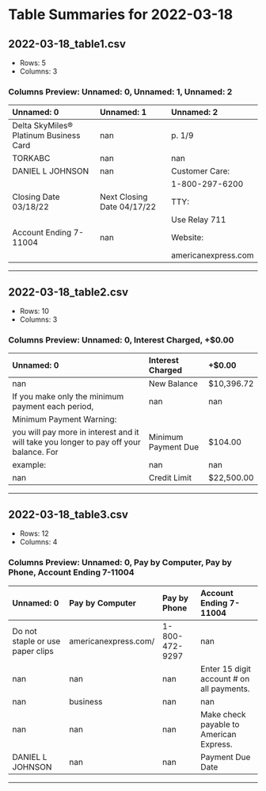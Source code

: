 # Table Summaries for 2022-03-18

## 2022-03-18_table1.csv
- Rows: 5
- Columns: 3
### Columns Preview: Unnamed: 0, Unnamed: 1, Unnamed: 2

| Unnamed: 0                             | Unnamed: 1                 | Unnamed: 2          |
|:---------------------------------------|:---------------------------|:--------------------|
| Delta SkyMiles® Platinum Business Card | nan                        | p. 1/9              |
| TORKABC                                | nan                        | nan                 |
| DANIEL L JOHNSON                       | nan                        | Customer Care:      |
|                                        |                            | 1-800-297-6200      |
| Closing Date 03/18/22                  | Next Closing Date 04/17/22 | TTY:                |
|                                        |                            | Use Relay 711       |
| Account Ending 7-11004                 | nan                        | Website:            |
|                                        |                            | americanexpress.com |

---
## 2022-03-18_table2.csv
- Rows: 10
- Columns: 3
### Columns Preview: Unnamed: 0, Interest Charged, +$0.00

| Unnamed: 0                                                                                       | Interest Charged    | +$0.00     |
|:-------------------------------------------------------------------------------------------------|:--------------------|:-----------|
| nan                                                                                              | New Balance         | $10,396.72 |
| If you make  only  the minimum  payment  each  period,                                           | nan                 | nan        |
| Minimum Payment Warning:                                                                         |                     |            |
| you  will pay  more  in interest  and  it will take  you longer  to pay  off your  balance.  For | Minimum Payment Due | $104.00    |
| example:                                                                                         | nan                 | nan        |
| nan                                                                                              | Credit Limit        | $22,500.00 |

---
## 2022-03-18_table3.csv
- Rows: 12
- Columns: 4
### Columns Preview: Unnamed: 0, Pay by Computer, Pay by Phone, Account Ending 7-11004

| Unnamed: 0                       | Pay by Computer      | Pay by Phone   | Account Ending 7-11004                    |
|:---------------------------------|:---------------------|:---------------|:------------------------------------------|
| Do not staple or use paper clips | americanexpress.com/ | 1-800-472-9297 | nan                                       |
| nan                              | nan                  | nan            | Enter 15 digit account # on all payments. |
| nan                              | business             | nan            | nan                                       |
| nan                              | nan                  | nan            | Make check payable to American Express.   |
| DANIEL L JOHNSON                 | nan                  | nan            | Payment Due Date                          |

---
